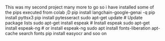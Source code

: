 This was my second project many more to go so i have installed some of the pips executed from colab ;D
pip install langchain-google-genai -q
pip install pyttsx3
pip install pytesseract
sudo apt-get update  # Update package lists
sudo apt-get install espeak  # Install espeak
sudo apt-get install espeak-ng # or install espeak-ng
sudo apt install fonts-liberation
apt-cache search fonts
pip install easyocr
and soo on 
